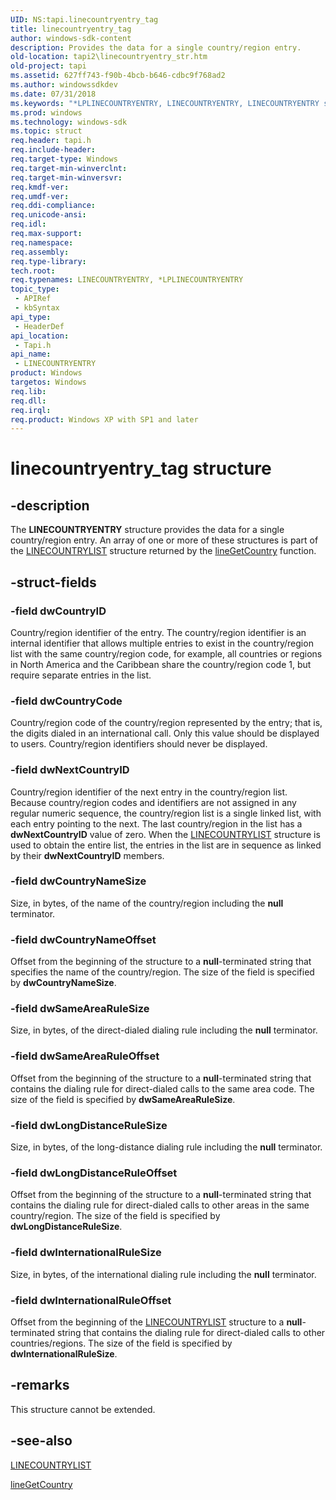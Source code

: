 ```yaml
---
UID: NS:tapi.linecountryentry_tag
title: linecountryentry_tag
author: windows-sdk-content
description: Provides the data for a single country/region entry.
old-location: tapi2\linecountryentry_str.htm
old-project: tapi
ms.assetid: 627ff743-f90b-4bcb-b646-cdbc9f768ad2
ms.author: windowssdkdev
ms.date: 07/31/2018
ms.keywords: "*LPLINECOUNTRYENTRY, LINECOUNTRYENTRY, LINECOUNTRYENTRY structure [TAPI 2.2], LPLINECOUNTRYENTRY, LPLINECOUNTRYENTRY structure pointer [TAPI 2.2], _tapi2_linecountryentry_str, linecountryentry_tag, tapi/LINECOUNTRYENTRY, tapi/LPLINECOUNTRYENTRY, tapi2.linecountryentry_str"
ms.prod: windows
ms.technology: windows-sdk
ms.topic: struct
req.header: tapi.h
req.include-header: 
req.target-type: Windows
req.target-min-winverclnt: 
req.target-min-winversvr: 
req.kmdf-ver: 
req.umdf-ver: 
req.ddi-compliance: 
req.unicode-ansi: 
req.idl: 
req.max-support: 
req.namespace: 
req.assembly: 
req.type-library: 
tech.root: 
req.typenames: LINECOUNTRYENTRY, *LPLINECOUNTRYENTRY
topic_type:
 - APIRef
 - kbSyntax
api_type:
 - HeaderDef
api_location:
 - Tapi.h
api_name:
 - LINECOUNTRYENTRY
product: Windows
targetos: Windows
req.lib: 
req.dll: 
req.irql: 
req.product: Windows XP with SP1 and later
---
```


# linecountryentry_tag structure


## -description


The 
<b>LINECOUNTRYENTRY</b> structure provides the data for a single country/region entry. An array of one or more of these structures is part of the 
<a href="https://msdn.microsoft.com/f6634d40-0c17-4eb1-a0ca-9590e9e649e2">LINECOUNTRYLIST</a> structure returned by the 
<a href="https://msdn.microsoft.com/4de271b3-d93b-4fc9-b853-e26ef1ae75ae">lineGetCountry</a> function.


## -struct-fields




### -field dwCountryID

Country/region identifier of the entry. The country/region identifier is an internal identifier that allows multiple entries to exist in the country/region list with the same country/region code, for example, all countries or regions in North America and the Caribbean share the country/region code 1, but require separate entries in the list.


### -field dwCountryCode

Country/region code of the country/region represented by the entry; that is, the digits dialed in an international call. Only this value should be displayed to users. Country/region identifiers should never be displayed.


### -field dwNextCountryID

Country/region identifier of the next entry in the country/region list. Because country/region codes and identifiers are not assigned in any regular numeric sequence, the country/region list is a single linked list, with each entry pointing to the next. The last country/region in the list has a <b>dwNextCountryID</b> value of zero. When the 
<a href="https://msdn.microsoft.com/f6634d40-0c17-4eb1-a0ca-9590e9e649e2">LINECOUNTRYLIST</a> structure is used to obtain the entire list, the entries in the list are in sequence as linked by their <b>dwNextCountryID</b> members.


### -field dwCountryNameSize

Size, in bytes, of the name of the country/region including the <b>null</b> terminator.


### -field dwCountryNameOffset

Offset from the beginning of the structure to a <b>null</b>-terminated string that specifies the name of the country/region. The size of the field is specified by <b>dwCountryNameSize</b>.


### -field dwSameAreaRuleSize

Size, in bytes, of the direct-dialed dialing rule including the <b>null</b> terminator.


### -field dwSameAreaRuleOffset

Offset from the beginning of the structure to a <b>null</b>-terminated string that contains the dialing rule for direct-dialed calls to the same area code. The size of the field is specified by <b>dwSameAreaRuleSize</b>.


### -field dwLongDistanceRuleSize

Size, in bytes, of the long-distance dialing rule including the <b>null</b> terminator.


### -field dwLongDistanceRuleOffset

Offset from the beginning of the structure to a <b>null</b>-terminated string that contains the dialing rule for direct-dialed calls to other areas in the same country/region. The size of the field is specified by <b>dwLongDistanceRuleSize</b>.


### -field dwInternationalRuleSize

Size, in bytes, of the international dialing rule including the <b>null</b> terminator.


### -field dwInternationalRuleOffset

Offset from the beginning of the 
<a href="https://msdn.microsoft.com/f6634d40-0c17-4eb1-a0ca-9590e9e649e2">LINECOUNTRYLIST</a> structure to a <b>null</b>-terminated string that contains the dialing rule for direct-dialed calls to other countries/regions. The size of the field is specified by <b>dwInternationalRuleSize</b>.


## -remarks



This structure cannot be extended.




## -see-also




<a href="https://msdn.microsoft.com/f6634d40-0c17-4eb1-a0ca-9590e9e649e2">LINECOUNTRYLIST</a>



<a href="https://msdn.microsoft.com/4de271b3-d93b-4fc9-b853-e26ef1ae75ae">lineGetCountry</a>
 

 

